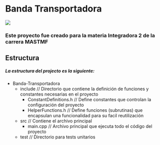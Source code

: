 # Banda Transportadora 

![](https://cdn.worldvectorlogo.com/logos/arduino.svg)

### Este proyecto fue creado para la materia Integradora 2 de la carrera MASTMF

## Estructura

##### La estructura del projecto es la siguiente:

- Banda-Transportadora
  - include // Directorio que contiene la definición de funciones y constantes necesarias en el proyecto
    - ConstantDefinitions.h // Define constantes que controlan la configuración del proyecto
    - HelperFunctions.h // Define funciones (subrutinas) que encapsulan una funcionalidad para su facil reutilización
  - src // Contiene el archivo principal
    - main.cpp // Archivo principal que ejecuta todo el código del proyecto
  - test // Directorio para tests unitarios